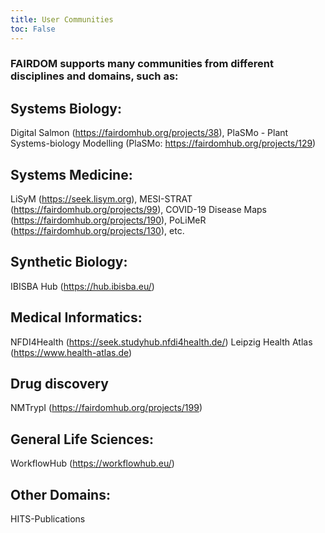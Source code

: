 ```yaml
---
title: User Communities
toc: False
---
```


### FAIRDOM supports many communities from different disciplines and domains, such as:

## Systems Biology:
Digital Salmon (https://fairdomhub.org/projects/38), 
PlaSMo - Plant Systems-biology Modelling (PlaSMo: https://fairdomhub.org/projects/129)

## Systems Medicine:
LiSyM (https://seek.lisym.org), 
MESI-STRAT (https://fairdomhub.org/projects/99), 
COVID-19 Disease Maps (https://fairdomhub.org/projects/190), 
PoLiMeR (https://fairdomhub.org/projects/130), etc.

## Synthetic Biology:
IBISBA Hub (https://hub.ibisba.eu/)

## Medical Informatics: 
NFDI4Health (https://seek.studyhub.nfdi4health.de/)
Leipzig Health Atlas (https://www.health-atlas.de)

## Drug discovery
NMTrypI (https://fairdomhub.org/projects/199)

## General Life Sciences:
WorkflowHub (https://workflowhub.eu/)

## Other Domains:
HITS-Publications
